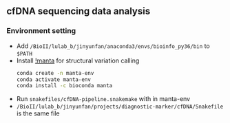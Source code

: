 ## cfDNA sequencing data analysis
### Environment setting
- Add `/BioII/lulab_b/jinyunfan/anaconda3/envs/bioinfo_py36/bin` to `$PATH`
- Install [!manta](https://github.com/Illumina/manta) for structural variation calling
  ```bash
  conda create -n manta-env
  conda activate manta-env
  conda install -c bioconda manta
  ``` 
- Run `snakefiles/cfDNA-pipeline.snakemake` with in manta-env
- `/BioII/lulab_b/jinyunfan/projects/diagnostic-marker/cfDNA/Snakefile` is the same file

